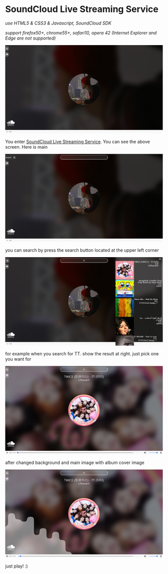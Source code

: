 # SoundCloud Live Streaming Service
*use HTML5 & CSS3 & Javascript, SoundCloud SDK*

*support firefox50+, chrome55+, safari10, opera 42 (Internet Explorer and Edge are not supported)*

![sample1](https://github.com/AshtonYoon/AshtonYoon.github.io/blob/master/readme-images/%EC%BA%A1%EC%B2%98.PNG?raw=true)

You enter [SoundCloud Live Streaming Service](https://ashtonyoon.github.io/). You can see the above screen. Here is main

![sample2](https://github.com/AshtonYoon/AshtonYoon.github.io/blob/master/readme-images/%EC%BA%A1%EC%B2%982.PNG?raw=true)

you can search by press the search button located at the upper left corner

![sample3](https://github.com/AshtonYoon/AshtonYoon.github.io/blob/master/readme-images/%EC%BA%A1%EC%B2%983.PNG?raw=true)

for example when you search for TT. show the result at right. just pick one you want for 

![sample4](https://github.com/AshtonYoon/AshtonYoon.github.io/blob/master/readme-images/%EC%BA%A1%EC%B2%984.PNG?raw=true)

after changed background and main image with album cover image

![sample5](https://github.com/AshtonYoon/AshtonYoon.github.io/blob/master/readme-images/%EC%BA%A1%EC%B2%985.PNG?raw=true)

just play! :)

